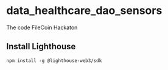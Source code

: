 # data_healthcare_dao_sensors
The code FileCoin Hackaton

## Install Lighthouse
`npm install -g @lighthouse-web3/sdk`